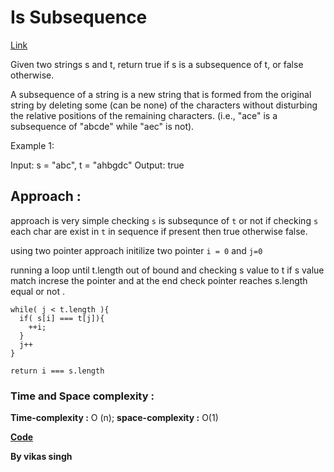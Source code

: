 # Is Subsequence
[Link](https://leetcode.com/problems/is-subsequence/description/)

Given two strings s and t, return true if s is a subsequence of t, or false otherwise.

A subsequence of a string is a new string that is formed from the original string by deleting some (can be none) of the characters without disturbing the relative positions of the remaining characters. (i.e., "ace" is a subsequence of "abcde" while "aec" is not).

 

Example 1:

Input: s = "abc", t = "ahbgdc"
Output: true


## Approach :

approach is very simple checking `s` is subsequnce of `t` or not if checking `s` each char are exist in `t` in sequence if present then true otherwise false.

using two pointer approach initilize two pointer `i = 0` and `j=0`

running a loop until t.length out of bound and checking s value to t if s value match increse the pointer and at the end check pointer reaches s.length equal or not .

```
while( j < t.length ){
  if( s[i] === t[j]){
    ++i;
  }
  j++
}

return i === s.length
```

### Time and Space complexity : 
**Time-complexity :** O (n);
**space-complexity :** O(1) 

**[Code](./solution.js)**


**By vikas singh**